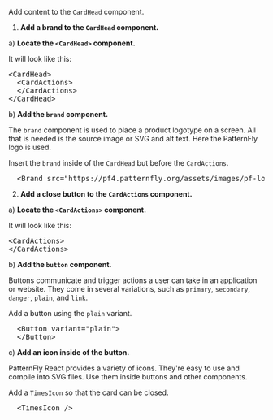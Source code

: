 Add content to the `CardHead` component.

1) <strong>Add a brand to the `CardHead` component.</strong>

a) <strong>Locate the `<CardHead>` component.</strong>

It will look like this:

<pre class="file">
&lt;CardHead&gt;
  &lt;CardActions&gt;
  &lt;/CardActions&gt;
&lt;/CardHead&gt;
</pre>

b) <strong>Add the `brand` component.</strong>

The `brand` component is used to place a product logotype on a screen. All that is needed is the source image or SVG and alt text. Here the PatternFly logo is used.

Insert the `brand` inside of the `CardHead` but before the `CardActions`.

<pre class="file" data-target="clipboard">
  &lt;Brand src=&quot;https://pf4.patternfly.org/assets/images/pf-logo-small.svg&quot; alt=&quot;Patternfly Logo&quot; /&gt;
</pre>

2) <strong>Add a close button to the `CardActions` component.</strong>

a) <strong>Locate the `<CardActions>` component.</strong>

It will look like this:

<pre class="file">
&lt;CardActions&gt;
&lt;/CardActions&gt;
</pre>

b) <strong>Add the `button` component.</strong>

Buttons communicate and trigger actions a user can take in an application or website. They come in several variations, such as `primary`, `secondary`, `danger`, `plain`, and `link`.

Add a button using the `plain` variant.

<pre class="file" data-target="clipboard">
  &lt;Button variant=&quot;plain&quot;&gt;
  &lt;/Button&gt;
</pre>

c) <strong>Add an icon inside of the button.</strong>

PatternFly React provides a variety of icons. They're easy to use and compile into SVG files. Use them inside buttons and other components.

Add a `TimesIcon` so that the card can be closed.

<pre class="file" data-target="clipboard">
  &lt;TimesIcon /&gt;
</pre>
